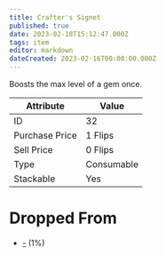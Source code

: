 ```yaml
---
title: Crafter's Signet
published: true
date: 2023-02-18T15:12:47.000Z
tags: item
editor: markdown
dateCreated: 2023-02-16T00:00:00.000Z
---
```


Boosts the max level of a gem once.

|Attribute|Value|
|-|-|
|ID|32|
|Purchase Price|1 Flips|
|Sell Price|0 Flips|
|Type|Consumable|
|Stackable|Yes|


# Dropped From
 * [-](monsters/-.md) (1%)
